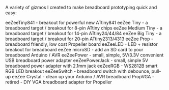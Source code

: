 A variety of gizmos I created to make breadboard prototyping quick and easy:

eeZeeTiny841 - breakout for powerful new ATtiny841
eeZee Tiny - a breadboard target / breakout for 8-pin ATtiny chips
eeZee Medium Tiny - a breadboard target / breakout for 14-pin ATtiny24/44/84
eeZee Big Tiny - a breadboard target / breakout for 20-pin ATtiny2313/4313
eeZee Prop - breadboard friendly, low cost Propeller board
eeZeeLED - LED + resistor breakout for breadboard
eeZee microSD - add an SD card to your breadboard Arduino / AVR
eeZeePower - small, simple, 5V/3.3V convenient USB breadboard power adapter
eeZeePowerJack - small, simple 5V breadboard power adapter with 2.1mm jack
eeZeeRGB - WS2812B smart RGB LED breakout
eeZeeSwitch - breadboard switch with debounce, pull-up
eeZee Crystal - clean up your Arduino / AVR breadboard
PropVGA - retired - DIY VGA breadboard adapter for Propeller
